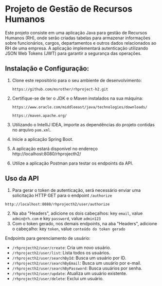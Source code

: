 ﻿# Projeto de Gestão de Recursos Humanos

Este projeto consiste em uma aplicação Java para gestão de Recursos Humanos (RH), onde serão criadas tabelas para armazenar informações sobre funcionários, cargos, departamentos e outros dados relacionados ao RH de uma empresa. A aplicação implementará autenticação utilizando JSON Web Tokens (JWT) para garantir a segurança das operações.

## Instalação e Configuração:
1. Clone este repositório para o seu ambiente de desenvolvimento:  
    ```
    https://github.com/msrother/rhproject-h2.git    
    ```
2. Certifique-se de ter o JDK e o Maven instalados na sua máquina:
    ```   
    https://www.oracle.com/middleeast/java/technologies/downloads/  
    ```

    ```   
    https://maven.apache.org/
    ```   
4. Utilizando o IntelliJ IDEA, importe as dependências do projeto contidas no arquivo `pom.xml`.
5. Inicie a aplicação Spring Boot.
6. A aplicação estará disponível no endereço http://localhost:8080/rhprojecth2/
7. Utilize a aplicação Postman para testar os endpoints da API. 

## Uso da API
1. Para gerar o token de autenticação, será necessário enviar uma solicitação HTTP GET para o endpoint `/authorize`
```
http://localhost:8080/rhprojecth2/user/authorize 
```
2. Na aba "Headers", adicione os dois cabeçalhos: key `email`, value `admin@rh.com` e key `password`, value `admin123`
3. Com o token gerado, nos demais endpoints, na aba "Headers", adicione o cabeçalho: key `token`, value `conteúdo do token gerado`

Endpoints para gerenciamento de usuário:

- `/rhprojecth2/user/create`: Cria um novo usuário.
- `/rhprojecth2/user/list`: Lista todos os usuários.
- `/rhprojecth2/user/searchById`: Busca um usuário por ID.
- `/rhprojecth2/user/searchByEmail`: Busca um usuário por e-mail.
- `/rhprojecth2/user/searchByPassword`: Busca usuários por senha.
- `/rhprojecth2/user/update`: Atualiza um usuário existente.
- `/rhprojecth2/user/delete`: Exclui um usuário.
